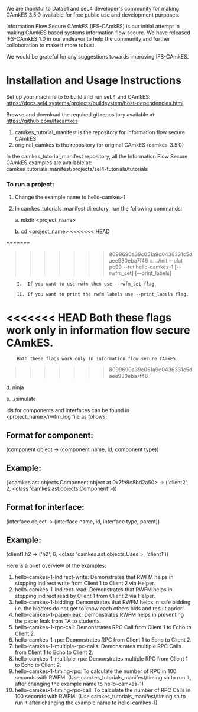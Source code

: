 We are thankful to Data61 and seL4 developer's community for making CAmkES 3.5.0 available for free public use and development purposes.

Information Flow Secure CAmkES (IFS-CAmkES) is our initial attempt in making CAmkES based systems information flow secure. We have released IFS-CAmkES 1.0 in our endeavor to help the community and further colloboration to make it more robust.

We would be grateful for any suggestions towards improving IFS-CAmkES.

# Installation and Usage Instructions

Set up your machine to to build and run seL4 and CAmkES:
https://docs.sel4.systems/projects/buildsystem/host-dependencies.html

Browse and download the required git repository available at: https://github.com/ifscamkes
1. camkes_tutorial_manifest is the repository for information flow secure CAmkES
2. original_camkes is the repository for original CAmkES (camkes-3.5.0)

In the camkes_tutorial_manifest repository, all the Information Flow Secure CAmkES examples are available at: 
camkes_tutorials_manifest/projects/sel4-tutorials/tutorials

### To run a project:
1. Change the example name to hello-camkes-1
2. In camkes_tutorials_manifest directory, run the following commands:

   a. mkdir <project_name>
   
   b. cd <project_name>
<<<<<<< HEAD

=======
   
>>>>>>> 8099690a39c051a9d0436331c5daee930eba7f46
   c. ../init --plat pc99 --tut hello-camkes-1 [--rwfm_set] [--print_labels]
   
        I.  If you want to use rwfm then use --rwfm_set flag
      
        II. If you want to print the rwfm labels use --print_labels flag.
      
<<<<<<< HEAD
          Both these flags work only in information flow secure CAmkES.
=======
        Both these flags work only in information flow secure CAmkES. 
>>>>>>> 8099690a39c051a9d0436331c5daee930eba7f46
          
   d. ninja
   
   e. ./simulate

Ids for components and interfaces can be found in <project_name>/rwfm_log file as follows: 

## Format for component:
(component object -> (component name, id, component type))
## Example:
(<camkes.ast.objects.Component object at 0x7fe8c8bd2a50> -> ('client2', 2, <class 'camkes.ast.objects.Component'>))

## Format for interface:
(interface object -> (interface name, id, interface type, parent))
## Example:
(client1.h2 -> ('h2', 6, <class 'camkes.ast.objects.Uses'>, 'client1'))


Here is a brief overview of the examples: 
1. hello-camkes-1-indirect-write: Demonstrates that RWFM helps in stopping indirect write from Client 1 to Client 2 via Helper.
2. hello-camkes-1-indirect-read: Demonstrates that RWFM helps in stopping indirect read by Client 1 from Client 2 via Helper. 
3. hello-camkes-1-bidding: Demonstrates that RWFM helps in safe bidding i.e. the bidders do not get to know each others bids and result apriori.
4. hello-camkes-1-paper-leak: Demonstrates RWFM helps in preventing the paper leak from TA to students.
5. hello-camkes-1-rpc-call: Demonstrates RPC Call from Client 1 to Echo to Client 2.
6. hello-camkes-1-rpc: Demonstrates RPC from Client 1 to Echo to Client 2. 
7. hello-camkes-1-multiple-rpc-calls: Demonstrates multiple RPC Calls from Client 1 to Echo to Client 2.
8. hello-camkes-1-multilple_rpc: Demonstrates multiple RPC from Client 1 to Echo to Client 2.
9. hello-camkes-1-timing-rpc: To calculate the number of RPC in 100 seconds with RWFM. (Use camkes_tutorials_manifest/timing.sh to run it, after changing the example name to hello-camkes-1)
10. hello-camkes-1-timing-rpc-call: To calculate the number of RPC Calls in 100 seconds with RWFM. (Use camkes_tutorials_manifest/timing.sh to run it after changing the example name to hello-camkes-1)